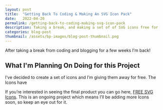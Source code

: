 ```yaml
---
layout: post
title:  "Getting Back To Coding & Making An SVG Icon Pack"
date:   2022-04-20
permalink: /getting-back-to-coding-making-svg-icon-pack
description: Taking a break, and making a set of of SVG icons free for download. Check out this Free Web Design Resource!
categories: blog-post
thumbnail: /assets/bp-images/blog-post-thumbnail.png
---
```


After taking a break from coding and blogging for a few weeks I’m back!  

## What I'm Planning On Doing for this Project

I’ve decided to create a set of icons and I’m giving them away for free. The Icons have 

If you’re interested in seeing the final product you can go here, [FREE SVG Icons](https://rooben.design/svg-icons).  This is an ongoing project which means I’ll be adding more Icons soon, so keep an eye out for it.

